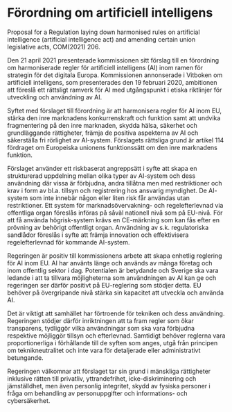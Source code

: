 # Förordning om artificiell intelligens

Proposal for a Regulation laying down harmonised rules on artificial intelligence (artificial intelligence act) and amending certain union legislative acts, COM(2021) 206.

Den 21 april 2021 presenterade kommissionen sitt förslag till en förordning om harmoniserade regler för artificiell intelligens (AI) inom ramen för strategin för det digitala Europa. Kommissionen annonserade i Vitboken om artificiell intelligens, som presenterades den 19 februari 2020, ambitionen att föreslå ett rättsligt ramverk för AI med utgångspunkt i etiska riktlinjer för utveckling och användning av AI.

Syftet med förslaget till förordning är att harmonisera regler för AI inom EU, stärka den inre marknadens konkurrenskraft och funktion samt att undvika fragmentering på den inre marknaden, skydda hälsa, säkerhet och grundläggande rättigheter, främja de positiva aspekterna av AI och säkerställa fri rörlighet av AI-system. Förslagets rättsliga grund är artikel 114 fördraget om Europeiska unionens funktionssätt om den inre marknadens funktion.

Förslaget använder ett riskbaserat angreppsätt i syfte att skapa en strukturerad uppdelning mellan olika typer av AI-system och dess användning där vissa är förbjudna, andra tillåtna men med restriktioner och krav i form av bl.a. tillsyn och registrering hos ansvarig myndighet. De AI- system som inte innebär någon eller liten risk får användas utan restriktioner. Ett system för marknadsövervakning- och regelefterlevnad via offentliga organ föreslås införas på såväl nationell nivå som på EU-nivå. För att få använda högrisk-system krävs en CE-märkning som kan fås efter en prövning av behörigt offentligt organ. Användning av s.k. regulatoriska sandlådor föreslås i syfte att främja innovation och effektivisera regelefterlevnad för kommande AI-system.

Regeringen är positiv till kommissionens arbete att skapa enhetlig reglering för AI inom EU. AI har använts länge och används av många företag och inom offentlig sektor i dag. Potentialen är betydande och Sverige ska vara ledande i att ta tillvara möjligheterna som användningen av AI kan ge och regeringen ser därför positivt på EU-reglering som stödjer detta. EU behöver på övergripande nivå stärka sin kapacitet att utveckla och använda AI.

Det är viktigt att samhället har förtroende för tekniken och dess användning. Regeringen stödjer därför inriktningen att ta fram regler som ökar transparens, tydliggör vilka användningar som ska vara förbjudna respektive möjliggör tillsyn och efterlevnad. Samtidigt behöver reglerna vara proportionerliga i förhållande till de syften som anges, utgå från principen om teknikneutralitet och inte vara för detaljerade eller administrativt betungande.

Regeringen välkomnar att förslaget tar sin grund i mänskliga rättigheter inklusive rätten till privatliv, yttrandefrihet, icke-diskriminering och jämställdhet, men även personlig integritet, skydd av fysiska personer i fråga om behandling av personuppgifter och informations- och cybersäkerhet.
